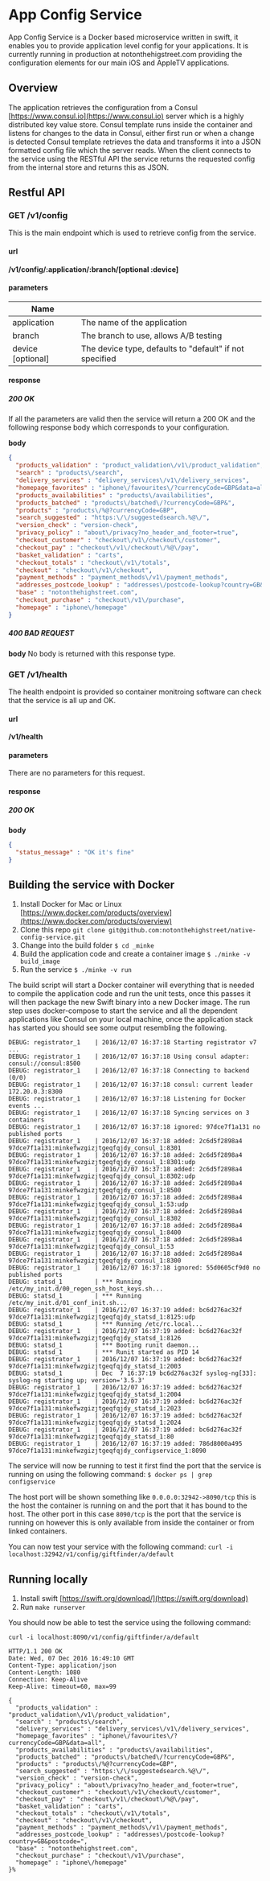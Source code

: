 # App Config Service
App Config Service is a Docker based microservice written in swift, it enables you to provide application level config for your applications.  It is currently running in production at notonthehigstreet.com providing the configuration elements for our main iOS and AppleTV applications.

## Overview
The application retrieves the configuration from a Consul [https://www.consul.io](https://www.consul.io) server which is a highly distributed key value store. Consul template runs inside the container and listens for changes to the data in Consul, either first run or when a change is detected Consul template retrieves the data and transforms it into a JSON formatted config file which the server reads.  When the client connects to the service using the RESTful API the service returns the requested config from the internal store and returns this as JSON.

## Restful API
### GET /v1/config
This is the main endpoint which is used to retrieve config from the service.

#### url
**/v1/config/:application/:branch/[optional :device]**

#### parameters

| Name |                                                                     |
| ----------------- | -------------------------------------------------------
| application       | The name of the application
| branch            | The branch to use, allows A/B testing
| device [optional] | The device type, defaults to "default" if not specified   
  
#### response
##### 200 OK
If all the parameters are valid then the service will return a 200 OK and the following response body which corresponds to your configuration.

**body**
```json
{
  "products_validation" : "product_validation\/v1\/product_validation",
  "search" : "products\/search",
  "delivery_services" : "delivery_services\/v1\/delivery_services",
  "homepage_favorites" : "iphone\/favourites\/?currencyCode=GBP&data=all",
  "products_availabilities" : "products\/availabilities",
  "products_batched" : "products\/batched\/?currencyCode=GBP&",
  "products" : "products\/%@?currencyCode=GBP",
  "search_suggested" : "https:\/\/suggestedsearch.%@\/",
  "version_check" : "version-check",
  "privacy_policy" : "about\/privacy?no_header_and_footer=true",
  "checkout_customer" : "checkout\/v1\/checkout\/customer",
  "checkout_pay" : "checkout\/v1\/checkout\/%@\/pay",
  "basket_validation" : "carts",
  "checkout_totals" : "checkout\/v1\/totals",
  "checkout" : "checkout\/v1\/checkout",
  "payment_methods" : "payment_methods\/v1\/payment_methods",
  "addresses_postcode_lookup" : "addresses\/postcode-lookup?country=GB&postcode=",
  "base" : "notonthehighstreet.com",
  "checkout_purchase" : "checkout\/v1\/purchase",
  "homepage" : "iphone\/homepage"
}
```

##### 400 BAD REQUEST

**body**
No body is returned with this response type.


### GET /v1/health
The health endpoint is provided so container monitroing software can check that the service is all up and OK.

#### url
**/v1/health**

#### parameters
There are no parameters for this request.

#### response
##### 200 OK

**body**
```json
{
  "status_message" : "OK it's fine"
}
```

## Building the service with Docker
1. Install Docker for Mac or Linux
[https://www.docker.com/products/overview](https://www.docker.com/products/overview)
2. Clone this repo
`git clone git@github.com:notonthehighstreet/native-config-service.git`
3. Change into the build folder
`$ cd _minke`
4. Build the application code and create a container image
`$ ./minke -v build_image`
5. Run the service
`$ ./minke -v run`

The build script will start a Docker container will everything that is needed to compile the application code and run the unit tests, once this passes it will then package the new Swift binary into a new Docker image.
The run step uses docker-compose to start the service and all the dependent applications like Consul on your local machine, once the application stack has started you should see some output resembling the following.

```
DEBUG: registrator_1    | 2016/12/07 16:37:18 Starting registrator v7 ...
DEBUG: registrator_1    | 2016/12/07 16:37:18 Using consul adapter: consul://consul:8500
DEBUG: registrator_1    | 2016/12/07 16:37:18 Connecting to backend (0/0)
DEBUG: registrator_1    | 2016/12/07 16:37:18 consul: current leader  172.20.0.3:8300
DEBUG: registrator_1    | 2016/12/07 16:37:18 Listening for Docker events ...
DEBUG: registrator_1    | 2016/12/07 16:37:18 Syncing services on 3 containers
DEBUG: registrator_1    | 2016/12/07 16:37:18 ignored: 97dce7f1a131 no published ports
DEBUG: registrator_1    | 2016/12/07 16:37:18 added: 2c6d5f2898a4 97dce7f1a131:minkefwzgizjtgeqfqjdy_consul_1:8301
DEBUG: registrator_1    | 2016/12/07 16:37:18 added: 2c6d5f2898a4 97dce7f1a131:minkefwzgizjtgeqfqjdy_consul_1:8301:udp
DEBUG: registrator_1    | 2016/12/07 16:37:18 added: 2c6d5f2898a4 97dce7f1a131:minkefwzgizjtgeqfqjdy_consul_1:8302:udp
DEBUG: registrator_1    | 2016/12/07 16:37:18 added: 2c6d5f2898a4 97dce7f1a131:minkefwzgizjtgeqfqjdy_consul_1:8500
DEBUG: registrator_1    | 2016/12/07 16:37:18 added: 2c6d5f2898a4 97dce7f1a131:minkefwzgizjtgeqfqjdy_consul_1:53:udp
DEBUG: registrator_1    | 2016/12/07 16:37:18 added: 2c6d5f2898a4 97dce7f1a131:minkefwzgizjtgeqfqjdy_consul_1:8302
DEBUG: registrator_1    | 2016/12/07 16:37:18 added: 2c6d5f2898a4 97dce7f1a131:minkefwzgizjtgeqfqjdy_consul_1:8400
DEBUG: registrator_1    | 2016/12/07 16:37:18 added: 2c6d5f2898a4 97dce7f1a131:minkefwzgizjtgeqfqjdy_consul_1:53
DEBUG: registrator_1    | 2016/12/07 16:37:18 added: 2c6d5f2898a4 97dce7f1a131:minkefwzgizjtgeqfqjdy_consul_1:8300
DEBUG: registrator_1    | 2016/12/07 16:37:18 ignored: 55d0605cf9d0 no published ports
DEBUG: statsd_1         | *** Running /etc/my_init.d/00_regen_ssh_host_keys.sh...
DEBUG: statsd_1         | *** Running /etc/my_init.d/01_conf_init.sh...
DEBUG: registrator_1    | 2016/12/07 16:37:19 added: bc6d276ac32f 97dce7f1a131:minkefwzgizjtgeqfqjdy_statsd_1:8125:udp
DEBUG: statsd_1         | *** Running /etc/rc.local...
DEBUG: registrator_1    | 2016/12/07 16:37:19 added: bc6d276ac32f 97dce7f1a131:minkefwzgizjtgeqfqjdy_statsd_1:8126
DEBUG: statsd_1         | *** Booting runit daemon...
DEBUG: statsd_1         | *** Runit started as PID 14
DEBUG: registrator_1    | 2016/12/07 16:37:19 added: bc6d276ac32f 97dce7f1a131:minkefwzgizjtgeqfqjdy_statsd_1:2003
DEBUG: statsd_1         | Dec  7 16:37:19 bc6d276ac32f syslog-ng[33]: syslog-ng starting up; version='3.5.3'
DEBUG: registrator_1    | 2016/12/07 16:37:19 added: bc6d276ac32f 97dce7f1a131:minkefwzgizjtgeqfqjdy_statsd_1:2004
DEBUG: registrator_1    | 2016/12/07 16:37:19 added: bc6d276ac32f 97dce7f1a131:minkefwzgizjtgeqfqjdy_statsd_1:2023
DEBUG: registrator_1    | 2016/12/07 16:37:19 added: bc6d276ac32f 97dce7f1a131:minkefwzgizjtgeqfqjdy_statsd_1:2024
DEBUG: registrator_1    | 2016/12/07 16:37:19 added: bc6d276ac32f 97dce7f1a131:minkefwzgizjtgeqfqjdy_statsd_1:80
DEBUG: registrator_1    | 2016/12/07 16:37:19 added: 786d8000a495 97dce7f1a131:minkefwzgizjtgeqfqjdy_configservice_1:8090
```

The service will now be running to test it first find the port that the service is running on using the following command:
`$ docker ps | grep configservice`

The host port will be shown something like `0.0.0.0:32942->8090/tcp` this is the host the container is running on and the port that it has bound to the host.  The other port in this case `8090/tcp` is the port that the service is running on however this is only available from inside the container or from linked containers.

You can now test your service with the following command:
`curl -i localhost:32942/v1/config/giftfinder/a/default`

## Running locally
1. Install swift
[https://swift.org/download/](https://swift.org/download)
2. Run
`make runserver`

You should now be able to test the service using the following command:
```
curl -i localhost:8090/v1/config/giftfinder/a/default

HTTP/1.1 200 OK
Date: Wed, 07 Dec 2016 16:49:10 GMT
Content-Type: application/json
Content-Length: 1080
Connection: Keep-Alive
Keep-Alive: timeout=60, max=99

{
  "products_validation" : "product_validation\/v1\/product_validation",
  "search" : "products\/search",
  "delivery_services" : "delivery_services\/v1\/delivery_services",
  "homepage_favorites" : "iphone\/favourites\/?currencyCode=GBP&data=all",
  "products_availabilities" : "products\/availabilities",
  "products_batched" : "products\/batched\/?currencyCode=GBP&",
  "products" : "products\/%@?currencyCode=GBP",
  "search_suggested" : "https:\/\/suggestedsearch.%@\/",
  "version_check" : "version-check",
  "privacy_policy" : "about\/privacy?no_header_and_footer=true",
  "checkout_customer" : "checkout\/v1\/checkout\/customer",
  "checkout_pay" : "checkout\/v1\/checkout\/%@\/pay",
  "basket_validation" : "carts",
  "checkout_totals" : "checkout\/v1\/totals",
  "checkout" : "checkout\/v1\/checkout",
  "payment_methods" : "payment_methods\/v1\/payment_methods",
  "addresses_postcode_lookup" : "addresses\/postcode-lookup?country=GB&postcode=",
  "base" : "notonthehighstreet.com",
  "checkout_purchase" : "checkout\/v1\/purchase",
  "homepage" : "iphone\/homepage"
}%
```

